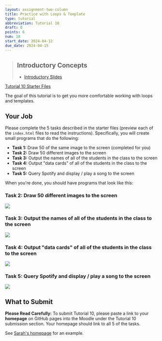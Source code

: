 ```yaml
---
layout: assignment-two-column
title: Practice with Loops & Template
type: tutorial
abbreviation: Tutorial 10
draft: 0
points: 6
num: 10
start_date: 2024-04-12
due_date: 2024-04-15
---
```


> ## Introductory Concepts
> * <a href="https://docs.google.com/presentation/d/1Go4TjkMKbpc3VeNHG59WTSHcD43odHqS1UcLEL2NFLo/edit?usp=sharing" target="_blank">Introductory Slides</a>

<a class="nu-button" href="/spring2024/course-files/tutorials/tutorial10.zip" target="_blank">
    Tutorial 10 Starter Files <i class="fas fa-download"></i>
</a> 

The goal of this tutorial is to get you more comfortable working with loops and templates.

## Your Job
Please complete the 5 tasks described in the starter files (preview each of the `index.html` files to read the instructions). Specifically, you will create small programs that do the following:
* **Task 1:** Draw 50 of the same image to the screen (completed for you)
* **Task 2:** Draw 50 different images to the screen
* **Task 3:** Output the names of all of the students in the class to the screen
* **Task 4:** Output "data cards" of all of the students in the class to the screen
* **Task 5:** Query Spotify and display / play a song to the screen 

When you're done, you should have programs that look like this:

### Task 2: Draw 50 different images to the screen
<img src="/spring2024/assets/images/tutorials/tutorial10/task02.gif" />


### Task 3:  Output the names of all of the students in the class to the screen
<img src="/spring2024/assets/images/tutorials/tutorial10/task03.gif" />


### Task 4: Output "data cards" of all of the students in the class to the screen
<img src="/spring2024/assets/images/tutorials/tutorial10/task04.gif" />


### Task 5: Query Spotify and display / play a song to the screen 
<img src="/spring2024/assets/images/tutorials/tutorial10/task05.gif" />


## What to Submit
**Please Read Carefully:** To submit Tutorial 10, please paste a link to your **homepage** on GitHub pages into the Moodle under the Tutorial 10 submission section. Your homepage should link to all 5 of the tasks.

See <a href="https://vanwars.github.io/csci185-coursework/" target="_blank">Sarah's homepage</a> for an example.